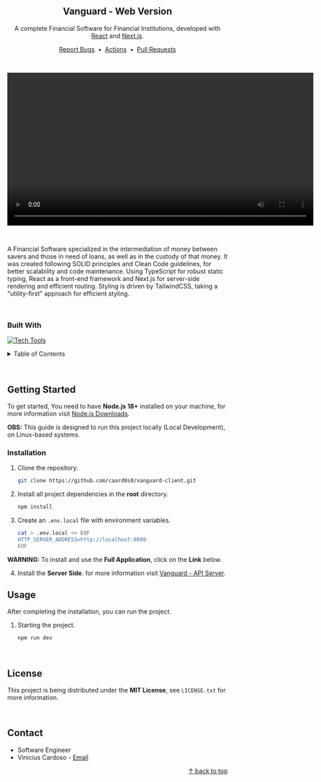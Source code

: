 <div id="top"></div>

<!-- About the Project -->
<div align="center">
    <h2>Vanguard - Web Version</h2>
    <p>A complete Financial Software for Financial Institutions, developed with <a href="https://react.dev/">React</a> and <a href="https://nextjs.org/">Next.js</a>.</p>
    <a href="https://github.com/caard0s0/vanguard-client/issues">Report Bugs</a>
    &nbsp;&bull;&nbsp;
    <a href="https://github.com/caard0s0/vanguard-client/actions">Actions</a>
    &nbsp;&bull;&nbsp;
    <a href="https://github.com/caard0s0/vanguard-client/pulls">Pull Requests</a>
</div>

&nbsp;

<div align="center">
  <video preload controls loop type="video/mp4" height="350" src="https://github.com/caard0s0/united-atomic-bank-client/assets/95318788/b722deda-b5f6-499a-9966-280e088c31b6">
    Sorry, your browser does not support embedded videos.
  </video>
</div>

&nbsp;

A Financial Software specialized in the intermediation of money between savers and those in need of loans, as well as in the custody of that money. It was created following SOLID principles and Clean Code guidelines, for better scalability and code maintenance. Using TypeScript for robust static typing, React as a front-end framework and Next.js for server-side rendering and efficient routing. Styling is driven by TailwindCSS, taking a "utility-first" approach for efficient styling.

&nbsp;

<h3>Built With</h3>

[![Tech Tools](https://skillicons.dev/icons?i=html,tailwind,ts,react,nextjs)](https://skillicons.dev)

<!-- Table of Contents -->
<details>
  <summary>Table of Contents</summary>
    <ol>
        <li>
            <a href="#getting-started">Getting Started</a>
            <ul>
                <li><a href="#installation">Installation</a></li>
                <li><a href="#usage">Usage</a></li>
            </ul>
        </li>
        <li><a href="#license">License</a></li>
        <li><a href="#contact">Contact</a></li>
    </ol>
</details>

&nbsp;

<!-- Getting Started -->
<h2 id="getting-started">Getting Started</h2>

<p>To get started, You need to have <strong>Node.js 18+</strong> installed on your machine, for more information visit <a href="https://nodejs.org/en/download">Node.js Downloads</a>.

<p><strong>OBS:</strong> This guide is designed to run this project locally (Local Development), on Linux-based systems.</p>

<!-- Installation -->
<h3 id="installation">Installation</h3>

1. Clone the repository.

    ```bash
    git clone https://github.com/caard0s0/vanguard-client.git
    ```

2. Install all project dependencies in the <strong>root</strong> directory.

    ```bash
    npm install
    ```

3. Create an `.env.local` file with environment variables.

    ```bash
    cat > .env.local << EOF
    HTTP_SERVER_ADDRESS=http://localhost:8080
    EOF
    ```

<strong>WARNING:</strong> To install and use the <strong>Full Application</strong>, click on the <strong>Link</strong> below.

4. Install the <strong>Server Side</strong>. for more information visit <a href="https://github.com/caard0s0/vanguard-server">Vanguard - API Server</a>.

<!-- Usage -->
<h2 id="usage">Usage</h2>

<p>After completing the installation, you can run the project.</p>

1. Starting the project.

    ```bash
    npm run dev
    ```

<br>

<!-- License -->
<h2 id="license">License</h2>

This project is being distributed under the <strong>MIT License</strong>, see `LICENSE.txt` for more information.

<br>

<!-- Contact -->
<h2 id="contact">Contact</h2>

-   Software Engineer
-   Vinicius Cardoso - <a href="mailto:cardoso.business.ctt@gmail.com">Email</a>

<p align="right">
    <a href="#top"> &uarr; back to top</a>
</p>
